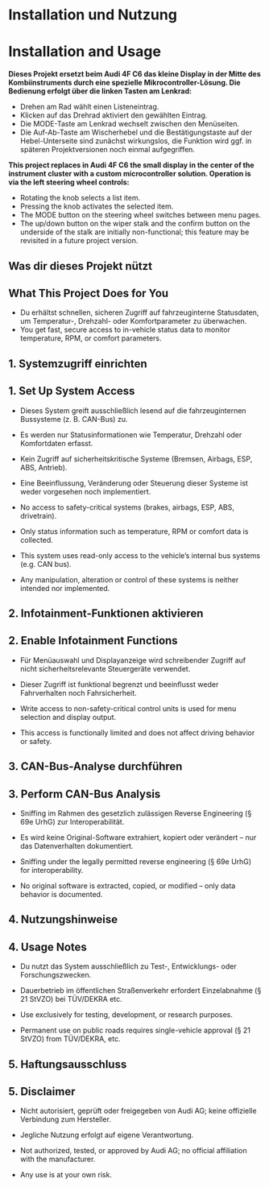# Installation und Nutzung  
# Installation and Usage  

**Dieses Projekt ersetzt beim Audi 4F C6 das kleine Display in der Mitte des Kombiinstruments durch eine spezielle Mikrocontroller-Lösung. Die Bedienung erfolgt über die linken Tasten am Lenkrad:**  
- Drehen am Rad wählt einen Listeneintrag.  
- Klicken auf das Drehrad aktiviert den gewählten Eintrag.  
- Die MODE-Taste am Lenkrad wechselt zwischen den Menüseiten.  
- Die Auf-Ab-Taste am Wischerhebel und die Bestätigungstaste auf der Hebel-Unterseite sind zunächst wirkungslos, die Funktion wird ggf. in späteren Projektversionen noch einmal aufgegriffen.

**This project replaces in Audi 4F C6 the small display in the center of the instrument cluster with a custom microcontroller solution. Operation is via the left steering wheel controls:**  
- Rotating the knob selects a list item.  
- Pressing the knob activates the selected item.  
- The MODE button on the steering wheel switches between menu pages.  
- The up/down button on the wiper stalk and the confirm button on the underside of the stalk are initially non-functional; this feature may be revisited in a future project version.

## Was dir dieses Projekt nützt  
## What This Project Does for You  

- Du erhältst schnellen, sicheren Zugriff auf fahrzeuginterne Statusdaten, um Temperatur-, Drehzahl- oder Komfortparameter zu überwachen.  
- You get fast, secure access to in-vehicle status data to monitor temperature, RPM, or comfort parameters.  

## 1. Systemzugriff einrichten  
## 1. Set Up System Access  

- Dieses System greift ausschließlich lesend auf die fahrzeuginternen Bussysteme (z. B. CAN-Bus) zu.  
- Es werden nur Statusinformationen wie Temperatur, Drehzahl oder Komfortdaten erfasst.  
- Kein Zugriff auf sicherheitskritische Systeme (Bremsen, Airbags, ESP, ABS, Antrieb).  
- Eine Beeinflussung, Veränderung oder Steuerung dieser Systeme ist weder vorgesehen noch implementiert.  

- No access to safety-critical systems (brakes, airbags, ESP, ABS, drivetrain).  
- Only status information such as temperature, RPM or comfort data is collected.  
- This system uses read-only access to the vehicle’s internal bus systems (e.g. CAN bus).  
- Any manipulation, alteration or control of these systems is neither intended nor implemented.  

## 2. Infotainment-Funktionen aktivieren  
## 2. Enable Infotainment Functions  

- Für Menüauswahl und Displayanzeige wird schreibender Zugriff auf nicht sicherheitsrelevante Steuergeräte verwendet.  
- Dieser Zugriff ist funktional begrenzt und beeinflusst weder Fahrverhalten noch Fahrsicherheit.  

- Write access to non-safety-critical control units is used for menu selection and display output.  
- This access is functionally limited and does not affect driving behavior or safety.  

## 3. CAN-Bus-Analyse durchführen  
## 3. Perform CAN-Bus Analysis  

- Sniffing im Rahmen des gesetzlich zulässigen Reverse Engineering (§ 69e UrhG) zur Interoperabilität.  
- Es wird keine Original-Software extrahiert, kopiert oder verändert – nur das Datenverhalten dokumentiert.  

- Sniffing under the legally permitted reverse engineering (§ 69e UrhG) for interoperability.  
- No original software is extracted, copied, or modified – only data behavior is documented.  

## 4. Nutzungshinweise  
## 4. Usage Notes  

- Du nutzt das System ausschließlich zu Test-, Entwicklungs- oder Forschungszwecken.  
- Dauerbetrieb im öffentlichen Straßenverkehr erfordert Einzelabnahme (§ 21 StVZO) bei TÜV/DEKRA etc.  

- Use exclusively for testing, development, or research purposes.  
- Permanent use on public roads requires single-vehicle approval (§ 21 StVZO) from TÜV/DEKRA, etc.  

## 5. Haftungsausschluss  
## 5. Disclaimer  

- Nicht autorisiert, geprüft oder freigegeben von Audi AG; keine offizielle Verbindung zum Hersteller.  
- Jegliche Nutzung erfolgt auf eigene Verantwortung.  

- Not authorized, tested, or approved by Audi AG; no official affiliation with the manufacturer.  
- Any use is at your own risk.  
